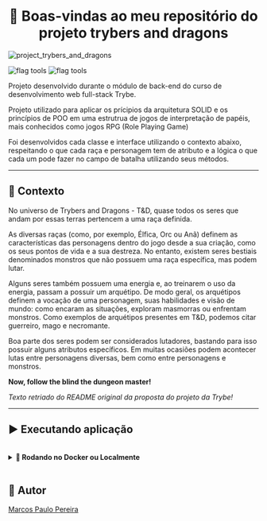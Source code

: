 <h1 align="center">🎉 Boas-vindas ao meu repositório do projeto trybers and dragons </h1>

![project_trybers_and_dragons](https://user-images.githubusercontent.com/104791582/215762786-64898841-d6b0-4ae2-96e4-bd4c49aa48dd.jpg)

![flag tools](https://img.shields.io/badge/Tools-VScode%20|Docker-9cf) ![flag tools](https://img.shields.io/badge/Languages-TypeScript%20|POO%20|SOLID-blue)


<p>Projeto desenvolvido durante o módulo de back-end do curso de desenvolvimento web full-stack Trybe.</p>
<p>Projeto utilizado para aplicar os prícipios da arquitetura SOLID e os princípios de POO em uma estrutrua de jogos de interpretação de papéis, mais conhecidos como jogos RPG (Role Playing Game)</p>
<p>Foi desenvolvidos cada classe e interface utilizando o contexto abaixo, respeitando o que cada raça e personagem tem de atributo e a lógica o que cada um pode fazer no campo de batalha utilizando seus métodos.</p>
<hr/>
<h2>🔨 Contexto</h2>
<p>No universo de Trybers and Dragons - T&D, quase todos os seres que andam por essas terras pertencem a uma raça definida.</p>
<p>As diversas raças (como, por exemplo, Élfica, Orc ou Anã) definem as características das personagens dentro do jogo desde a sua criação, como os seus pontos de vida e a sua destreza. No entanto, existem seres bestiais denominados monstros que não possuem uma raça específica, mas podem lutar.</p>
<p>Alguns seres também possuem uma energia e, ao treinarem o uso da energia, passam a possuir um arquétipo. De modo geral, os arquétipos definem a vocação de uma personagem, suas habilidades e visão de mundo: como encaram as situações, exploram masmorras ou enfrentam monstros. Como exemplos de arquétipos presentes em T&D, podemos citar guerreiro, mago e necromante.</p>
<p>Boa parte dos seres podem ser considerados lutadores, bastando para isso possuir alguns atributos específicos. Em muitas ocasiões podem acontecer lutas entre personagens diversas, bem como entre personagens e monstros.</p>

**Now, follow the blind the dungeon master!**

*Texto retriado do README original da proposta do projeto da Trybe!*

<hr/>

## ▶️ Executando aplicação
</br>
<details>
  <summary><strong>🐋 Rodando no Docker ou Localmente</strong></summary><br />

  ## Com Docker

  > Rode o serviço `node` com o comando `docker-compose up -d`.
  - Esse serviço irá inicializar um container chamado `trybers_and_dragons`.
  - A partir daqui você pode rodar o container `trybers_and_dragons` via CLI ou abri-lo no VS Code.

  > Use o comando `docker exec -it trybers_and_dragons bash`.
  - Ele te dará acesso ao terminal interativo do container criado pelo compose, que está rodando em segundo plano.

  > Instale as dependências [**Caso existam**] com `npm install`

  ⚠ Atenção ⚠ Caso opte por utilizar o Docker, **TODOS** os comandos disponíveis no `package.json` (npm start, npm test, npm run dev, ...) devem ser executados **DENTRO** do container, ou seja, no terminal que aparece após a execução do comando `docker exec` citado acima.

  ⚠ Atenção ⚠ Não rode o comando npm audit fix! Ele atualiza várias dependências do projeto, e essa atualização gera conflitos com o avaliador.


✨ **Dica:** A extensão `Remote - Containers` (que estará na seção de extensões recomendadas do VS Code) é indicada para que você possa desenvolver sua aplicação no container Docker direto no VS Code, como você faz com seus arquivos locais.

<img src="https://user-images.githubusercontent.com/104791582/213542711-a092f145-a6e3-4172-89f4-417379cfefae.png" width="800px" >

---

  ## Sem Docker

  > Instale as dependências [**Caso existam**] com `npm install`

  ⚠ Atenção ⚠ Não rode o comando npm audit fix! Ele atualiza várias dependências do projeto, e essa atualização gera conflitos com o avaliador.

  ✨ **Dica:** Para rodar o projeto desta forma, obrigatoriamente você deve ter o `node` instalado em seu computador.

  ✨ **Dica:** O avaliador espera que a versão do `node` utilizada seja a 16.

  <br/>
</details>

<br/>

## 🧔 Autor

<div class="badge-base LI-profile-badge" data-locale="pt_BR" data-size="medium" data-theme="dark" data-type="VERTICAL" data-vanity="dev-marcospaulo" data-version="v1"><a class="badge-base__link LI-simple-link" href="https://br.linkedin.com/in/dev-marcospaulo?trk=profile-badge">Marcos Paulo Pereira</a></div>
